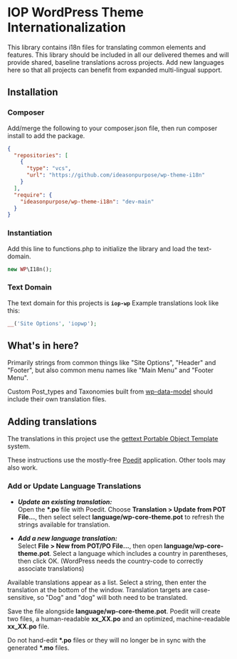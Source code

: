 # IOP WordPress Theme Internationalization

This library contains i18n files for translating common elements and features. This library should be included in all our delivered themes and will provide shared, baseline translations across projects. Add new languages here so that all projects can benefit from expanded multi-lingual support.

## Installation

### Composer

Add/merge the following to your composer.json file, then run composer install to add the package.

```json
{
  "repositories": [
    {
      "type": "vcs",
      "url": "https://github.com/ideasonpurpose/wp-theme-i18n"
    }
  ],
  "require": {
    "ideasonpurpose/wp-theme-i18n": "dev-main"
  }
}

```

### Instantiation

Add this line to functions.php to initialize the library and load the text-domain.

```php
new WP\I18n();
```

### Text Domain

The text domain for this projects is **`iop-wp`**
Example translations look like this:

```php
__('Site Options', 'iopwp');
```

## What's in here?

Primarily strings from common things like "Site Options", "Header" and "Footer", but also common menu names like "Main Menu" and "Footer Menu".

Custom Post_types and Taxonomies built from [wp-data-model](https://github.com/ideasonpurpose/wp-data-model) should include their own translation files.

## Adding translations

The translations in this project use the [gettext Portable Object Template](https://www.icanlocalize.com/site/tutorials/how-to-translate-with-gettext-po-and-pot-files/) system.

These instructions use the mostly-free [Poedit](https://poedit.net) application. Other tools may also work.

### Add or Update Language Translations

- **_Update an existing translation:_**<br>
  Open the **\*.po** file with Poedit. Choose **Translation > Update from POT File...**, then select select **language/wp-core-theme.pot** to refresh the strings available for translation.

- **_Add a new language translation:_**<br>
  Select **File > New from POT/PO File...**, then open **language/wp-core-theme.pot**. Select a language which includes a country in parentheses, then click OK. (WordPress needs the country-code to correctly associate translations)

Available translations appear as a list. Select a string, then enter the translation at the bottom of the window. Translation targets are case-sensitive, so "Dog" and "dog" will both need to be translated.

Save the file alongside **language/wp-core-theme.pot**. Poedit will create two files, a human-readable **xx_XX.po** and an optimized, machine-readable **xx_XX.po** file.

Do not hand-edit **\*.po** files or they will no longer be in sync with the generated **\*.mo** files.
